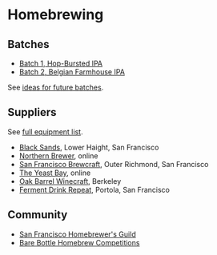 # Homebrewing

## Batches

* [Batch 1, Hop-Bursted IPA][1]
* [Batch 2, Belgian Farmhouse IPA][2]

[1]: batches/1-hop-bursted-ipa.md
[2]: batches/2-belgian-farmhouse-ipa.md

See [ideas for future batches][ideas].

[ideas]: ideas.md

## Suppliers

See [full equipment list][equipment].

[equipment]: equipment.md

* [Black Sands][black], Lower Haight, San Francisco
* [Northern Brewer][northern], online
* [San Francisco Brewcraft][brewcraft], Outer Richmond, San Francisco
* [The Yeast Bay][yeast-bay], online
* [Oak Barrel Winecraft][oak], Berkeley
* [Ferment Drink Repeat][ferment], Portola, San Francisco

[black]: https://squareup.com/store/blacksandsbeer/
[brewcraft]: https://www.sanfranciscobrewcraft.com/
[northern]: http://www.northernbrewer.com/
[yeast-bay]: http://www.theyeastbay.com/
[oak]: http://oakbarrel.com/
[ferment]: http://www.fermentdrinkrepeat.com/homebrew-shop/

## Community

* [San Francisco Homebrewer's Guild][guild]
* [Bare Bottle Homebrew Competitions][bare]

[guild]: http://www.sfhomebrewersguild.com/
[bare]: http://www.barebottlebeer.com/?page_id=587
